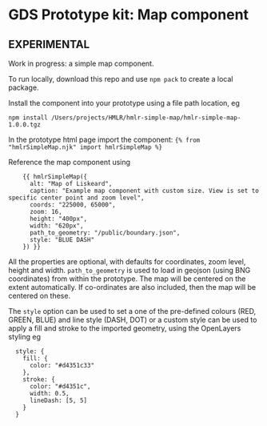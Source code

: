 # GDS Prototype kit: Map component

## EXPERIMENTAL

Work in progress: a simple map component.

To run locally, download this repo and use `npm pack` to create a local package.

Install the component into your prototype using a file path location, eg

`npm install /Users/projects/HMLR/hmlr-simple-map/hmlr-simple-map-1.0.0.tgz`

In the prototype html page import the component:
`{% from "hmlrSimpleMap.njk" import hmlrSimpleMap %}`

Reference the map component using 

```
    {{ hmlrSimpleMap({
      alt: "Map of Liskeard",
      caption: "Example map component with custom size. View is set to specific center point and zoom level",
      coords: "225000, 65000",
      zoom: 16,
      height: "400px",
      width: "620px",
      path_to_geometry: "/public/boundary.json",
      style: "BLUE DASH"
    }) }}
```

All the properties are optional, with defaults for coordinates, zoom level, height and width.
`path_to_geometry` is used to load in geojson (using BNG coordinates) from within the prototype. The map will be centered on the extent automatically. If co-ordinates are also included, then the map will be centered on these. 

The `style` option can be used to set a one of the pre-defined colours (RED, GREEN, BLUE) and line style (DASH, DOT) or a custom style can be used to apply a fill and stroke to the imported geometry, using the OpenLayers styling eg
```
  style: {
    fill: {
      color: "#d4351c33"
    },
    stroke: {
      color: "#d4351c",
      width: 0.5,
      lineDash: [5, 5]
    }
  }
  ``` 